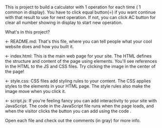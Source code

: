 This is project to build a calculator with 1 operation for each time ( 1 common in display). You have to click equal button(=) if you want continue with that result to use for next operation. If not, you can click AC button for clear all number showing in display to start new operation.

What's in this project?

← README.md: That's this file, where you can tell people what your cool website does and how you built it.

← index.html: This is the main web page for your site. The HTML defines the structure and content of the page using elements. You'll see references in the HTML to the JS and CSS files. Try clicking the image in the center of the page!

← style.css: CSS files add styling rules to your content. The CSS applies styles to the elements in your HTML page. The style rules also make the image move when you click it.

← script.js: If you're feeling fancy you can add interactivity to your site with JavaScript. The code in the JavaScript file runs when the page loads, and when the visitor clicks the button you can add using the code .

Open each file and check out the comments (in gray) for more info.
